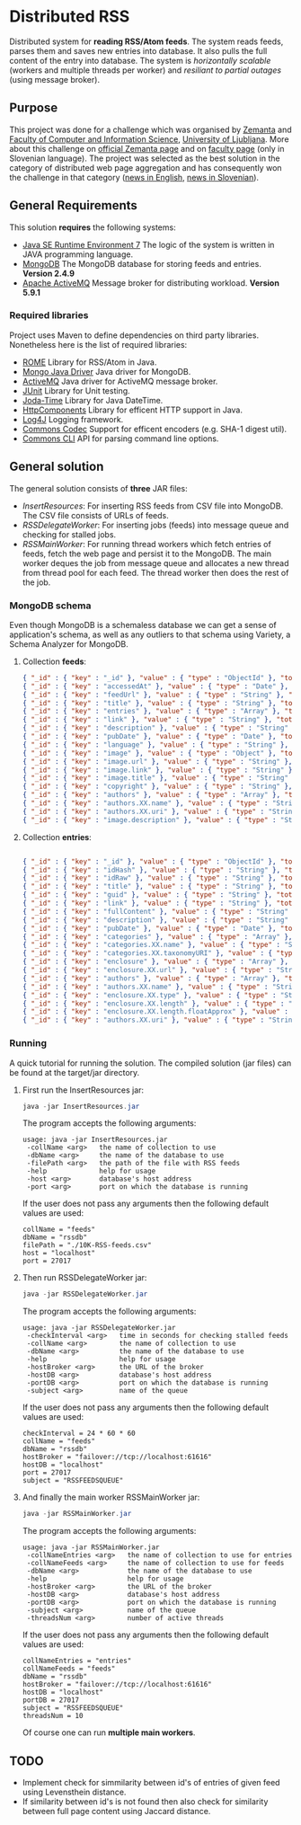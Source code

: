 # Distributed RSS
Distributed system for **reading RSS/Atom feeds**. The system reads feeds, parses them and saves new entries into database. It also pulls the full content of the entry into database. The system is *horizontally scalable* (workers and multiple threads per worker) and *resiliant to partial outages* (using message broker).

## Purpose
This project was done for a challenge which was organised by [Zemanta](http://www.zemanta.com) and [Faculty of Computer and Information Science](http://www.fri.uni-lj.si/en/), [University of Ljubljana](http://www.uni-lj.si/eng/). More about this challenge on [official Zemanta page](http://www.zemanta.com/blog/zemantas-programming-challenge-2014-zemantin-programerski-izziv-2014/) and on [faculty page](http://www.fri.uni-lj.si/si/raziskave/studentski_izzivi/arhiv_izzivov/zemanta_2013/) (only in Slovenian language). The project was selected as the best solution in the category of distributed web page aggregation and has consequently won the challenge in that category ([news in English](http://www.fri.uni-lj.si/en/news/archive/17570/novica.html), [news in Slovenian](http://www.fri.uni-lj.si/si/novice_in_dogodki/arhiv/17561/novica.html)).

## General Requirements
This solution **requires** the following systems:
* [Java SE Runtime Environment 7](http://www.oracle.com/technetwork/java/javase/downloads/jre7-downloads-1880261.html)
 The logic of the system is written in JAVA programming language.
* [MongoDB](http://www.mongodb.org/)
 The MongoDB database for storing feeds and entries. **Version 2.4.9**
* [Apache ActiveMQ](http://activemq.apache.org/)
 Message broker for distributing workload. **Version 5.9.1**

### Required libraries
Project uses Maven to define dependencies on third party libraries. Nonetheless here is the list of required libraries:

* [ROME](http://rometools.github.io/rome/)
Library for RSS/Atom in Java.
* [Mongo Java Driver](http://docs.mongodb.org/ecosystem/drivers/java/)
Java driver for MongoDB.
* [ActiveMQ](http://activemq.apache.org/)
Java driver for ActiveMQ message broker.
* [JUnit](http://junit.org/)
Library for Unit testing.
* [Joda-Time](http://www.joda.org/joda-time/)
Library for Java DateTime.
* [HttpComponents](http://hc.apache.org/httpcomponents-client-ga/)
Library for efficent HTTP support in Java.
* [Log4J](http://logging.apache.org/log4j/2.x/)
Logging framework.
* [Commons Codec](http://commons.apache.org/proper/commons-codec/)
Support for efficent encoders (e.g. SHA-1 digest util).
* [Commons CLI](http://commons.apache.org/proper/commons-cli/)
API for parsing command line options.

## General solution
The general solution consists of **three** JAR files:
* *InsertResources*: For inserting RSS feeds from CSV file into MongoDB. The CSV file consists of URLs of feeds.
* *RSSDelegateWorker*: For inserting jobs (feeds) into message queue and checking for stalled jobs.
* *RSSMainWorker*: For running thread workers which fetch entries of feeds, fetch the web page and persist it to the MongoDB. The main worker deques the job from message queue and allocates a new thread from thread pool for each feed. The thread worker then does the rest of the job.

### MongoDB schema
Even though MongoDB is a schemaless database we can get a sense of application's schema, as well as any outliers to that schema using Variety, a Schema Analyzer for MongoDB.

1. Collection **feeds**:
   ```json
   { "_id" : { "key" : "_id" }, "value" : { "type" : "ObjectId" }, "totalOccurrences" : 10000, "percentContaining" : 100 }
   { "_id" : { "key" : "accessedAt" }, "value" : { "type" : "Date" }, "totalOccurrences" : 10000, "percentContaining" : 100 }
   { "_id" : { "key" : "feedUrl" }, "value" : { "type" : "String" }, "totalOccurrences" : 10000, "percentContaining" : 100 }
   { "_id" : { "key" : "title" }, "value" : { "type" : "String" }, "totalOccurrences" : 9308, "percentContaining" : 93.08 }
   { "_id" : { "key" : "entries" }, "value" : { "type" : "Array" }, "totalOccurrences" : 9293, "percentContaining" : 92.93 }
   { "_id" : { "key" : "link" }, "value" : { "type" : "String" }, "totalOccurrences" : 9282, "percentContaining" : 92.82000000000001}
   { "_id" : { "key" : "description" }, "value" : { "type" : "String" }, "totalOccurrences" : 9189, "percentContaining" : 91.89 }
   { "_id" : { "key" : "pubDate" }, "value" : { "type" : "Date" }, "totalOccurrences" : 8205, "percentContaining" : 82.05 }
   { "_id" : { "key" : "language" }, "value" : { "type" : "String" }, "totalOccurrences" : 8003, "percentContaining" : 80.03 }
   { "_id" : { "key" : "image" }, "value" : { "type" : "Object" }, "totalOccurrences" : 4129, "percentContaining" : 41.29 }
   { "_id" : { "key" : "image.url" }, "value" : { "type" : "String" }, "totalOccurrences" : 4129, "percentContaining" : 41.29 }
   { "_id" : { "key" : "image.link" }, "value" : { "type" : "String" }, "totalOccurrences" : 4117, "percentContaining" : 41.17 }
   { "_id" : { "key" : "image.title" }, "value" : { "type" : "String" }, "totalOccurrences" : 4113, "percentContaining" : 41.13 }
   { "_id" : { "key" : "copyright" }, "value" : { "type" : "String" }, "totalOccurrences" : 930, "percentContaining" : 9.3 }
   { "_id" : { "key" : "authors" }, "value" : { "type" : "Array" }, "totalOccurrences" : 592, "percentContaining" : 5.92 }
   { "_id" : { "key" : "authors.XX.name" }, "value" : { "type" : "String" }, "totalOccurrences" : 591, "percentContaining" : 5.91 }
   { "_id" : { "key" : "authors.XX.uri" }, "value" : { "type" : "String" }, "totalOccurrences" : 307, "percentContaining" : 3.0700000000000003 }
   { "_id" : { "key" : "image.description" }, "value" : { "type" : "String" }, "totalOccurrences" : 89, "percentContaining" : 0.89 }

   ```
2. Collection **entries**:
   ```json

   { "_id" : { "key" : "_id" }, "value" : { "type" : "ObjectId" }, "totalOccurrences" : 529155, "percentContaining" : 100 }
   { "_id" : { "key" : "idHash" }, "value" : { "type" : "String" }, "totalOccurrences" : 529155, "percentContaining" : 100 }
   { "_id" : { "key" : "idRaw" }, "value" : { "type" : "String" }, "totalOccurrences" : 529155, "percentContaining" : 100 }
   { "_id" : { "key" : "title" }, "value" : { "type" : "String" }, "totalOccurrences" : 529147, "percentContaining" : 99.99848815564437 }
   { "_id" : { "key" : "guid" }, "value" : { "type" : "String" }, "totalOccurrences" : 529146, "percentContaining" : 99.99829917509993 }
   { "_id" : { "key" : "link" }, "value" : { "type" : "String" }, "totalOccurrences" : 529126, "percentContaining" : 99.99451956421086 }
   { "_id" : { "key" : "fullContent" }, "value" : { "type" : "String" }, "totalOccurrences" : 529126, "percentContaining" : 99.99451956421086 }
   { "_id" : { "key" : "description" }, "value" : { "type" : "String" }, "totalOccurrences" : 505082, "percentContaining" : 95.45067135338417 }
   { "_id" : { "key" : "pubDate" }, "value" : { "type" : "Date" }, "totalOccurrences" : 494181, "percentContaining" : 93.39059443830257 }
   { "_id" : { "key" : "categories" }, "value" : { "type" : "Array" }, "totalOccurrences" : 296759, "percentContaining" : 56.08167739131257 }
   { "_id" : { "key" : "categories.XX.name" }, "value" : { "type" : "String" }, "totalOccurrences" : 296759, "percentContaining" : 56.08167739131257 }
   { "_id" : { "key" : "categories.XX.taxonomyURI" }, "value" : { "type" : "String" }, "totalOccurrences" : 50579, "percentContaining" : 9.558446957885685 }
   { "_id" : { "key" : "enclosure" }, "value" : { "type" : "Array" }, "totalOccurrences" : 32798, "percentContaining" : 6.198183896967807 }
   { "_id" : { "key" : "enclosure.XX.url" }, "value" : { "type" : "String" }, "totalOccurrences" : 32671, "percentContaining" : 6.174183367822283 }
   { "_id" : { "key" : "authors" }, "value" : { "type" : "Array" }, "totalOccurrences" : 32309, "percentContaining" : 6.1057724107303155 }
   { "_id" : { "key" : "authors.XX.name" }, "value" : { "type" : "String" }, "totalOccurrences" : 32239, "percentContaining" : 6.092543772618609 }
   { "_id" : { "key" : "enclosure.XX.type" }, "value" : { "type" : "String" }, "totalOccurrences" : 30018, "percentContaining" : 5.67281798338861 }
   { "_id" : { "key" : "enclosure.XX.length" }, "value" : { "type" : "Object" }, "totalOccurrences" : 19670, "percentContaining" : 3.7172473093894984 }
   { "_id" : { "key" : "enclosure.XX.length.floatApprox" }, "value" : { "type" : "Number" }, "totalOccurrences" : 19670, "percentContaining" : 3.7172473093894984 }
   { "_id" : { "key" : "authors.XX.uri" }, "value" : { "type" : "String" }, "totalOccurrences" : 19495, "percentContaining" : 3.684175714110232 }
   ```

### Running
A quick tutorial for running the solution. The compiled solution (jar files) can be found at the target/jar directory.

1. First run the InsertResources jar:
   ```java
   java -jar InsertResources.jar
   ```

   The program accepts the following arguments:
   ```
   usage: java -jar InsertResources.jar
    -collName <arg>   the name of collection to use
    -dbName <arg>     the name of the database to use
    -filePath <arg>   the path of the file with RSS feeds
    -help             help for usage
    -host <arg>       database's host address
    -port <arg>       port on which the database is running
   ```
   
   If the user does not pass any arguments then the following default values are used:
   ```
   collName = "feeds"
   dbName = "rssdb"
   filePath = "./10K-RSS-feeds.csv"
   host = "localhost"
   port = 27017
   ```

2. Then run RSSDelegateWorker jar:
   ```java
   java -jar RSSDelegateWorker.jar
   ```

   The program accepts the following arguments:
   ```
   usage: java -jar RSSDelegateWorker.jar
    -checkInterval <arg>   time in seconds for checking stalled feeds
    -collName <arg>        the name of collection to use
    -dbName <arg>          the name of the database to use
    -help                  help for usage
    -hostBroker <arg>      the URL of the broker
    -hostDB <arg>          database's host address
    -portDB <arg>          port on which the database is running
    -subject <arg>         name of the queue
   ```
   
   If the user does not pass any arguments then the following default values are used:
   ```
   checkInterval = 24 * 60 * 60
   collName = "feeds"
   dbName = "rssdb"
   hostBroker = "failover://tcp://localhost:61616"
   hostDB = "localhost"
   port = 27017
   subject = "RSSFEEDSQUEUE"
   ```

3. And finally the main worker RSSMainWorker jar:
   ```java
   java -jar RSSMainWorker.jar
   ```

   The program accepts the following arguments:
   ```
   usage: java -jar RSSMainWorker.jar
    -collNameEntries <arg>   the name of collection to use for entries
    -collNameFeeds <arg>     the name of collection to use for feeds
    -dbName <arg>            the name of the database to use
    -help                    help for usage
    -hostBroker <arg>        the URL of the broker
    -hostDB <arg>            database's host address
    -portDB <arg>            port on which the database is running
    -subject <arg>           name of the queue
    -threadsNum <arg>        number of active threads
   ```
   
   If the user does not pass any arguments then the following default values are used:
   ```
   collNameEntries = "entries"
   collNameFeeds = "feeds"
   dbName = "rssdb"
   hostBroker = "failover://tcp://localhost:61616"
   hostDB = "localhost"
   portDB = 27017
   subject = "RSSFEEDSQUEUE"
   threadsNum = 10
   ```
   
   Of course one can run **multiple main workers**.
   
## TODO
* Implement check for simmilarity between id's of entries of given feed using Levensthein distance.
* If similarity between id's is not found then also check for similarity between full page content using Jaccard distance.


